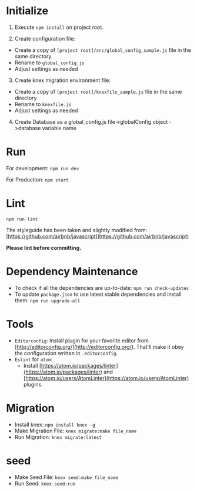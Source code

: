 # Initialize

1. Execute `npm install` on project root.

2. Create configuration file:
  - Create a copy of `[project root]/src/global_config_sample.js` file in the same directory
  - Rename to `global_config.js`
  - Adjust settings as needed

3. Create knex migration environment file:
  - Create a copy of `[project root]/knexfile_sample.js` file in the same directory
  - Rename to `knexfile.js`
  - Adjust settings as needed
4. Create Database as a  global_config.js file->globalConfig object ->database variable name

# Run

For development:
`npm run dev`

For Production:
`npm start`

# Lint

`npm run lint`

The styleguide has been taken and slightly modified from: [https://github.com/airbnb/javascript](https://github.com/airbnb/javascript)

**Please lint before committing.**

# Dependency Maintenance

  - To check if all the dependencies are up-to-date: `npm run check-updates`
  - To update `package.json` to use latest stable dependencies and install them: `npm run upgrade-all`

# Tools

- `Editorconfig`: Install plugin for your favorite editor from [http://editorconfig.org/](http://editorconfig.org/). That'll make it obey the configuration written in `.editorconfig`.
- `Eslint` for `atom`:
  - Install [https://atom.io/packages/linter](https://atom.io/packages/linter) and [https://atom.io/users/AtomLinter](https://atom.io/users/AtomLinter) plugins.


# Migration

  - Install knex: `npm install knex -g`
  - Make Migration File: `knex migrate:make file_name`
  - Run Migration: `knex migrate:latest`

# seed

  - Make Seed File: `knex seed:make file_name`
  - Run Seed: `knex seed:run`
